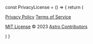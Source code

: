 const PrivacyLicense = () => {
    return (
        <div className="grid grid-cols-[1fr,auto] items-center gap-x-4 gap-y-16 py-8 opacity-60 md:grid-cols-[auto,1fr,auto] md:py-12">
            <a className="link" href="/privacy">Privacy Policy</a>
            <a className="link mr-auto" href="/terms">Terms of Service</a>
            <p className="col-span-2 text-center md:col-span-1">
                <a href="https://github.com/withastro/astro/blob/main/LICENSE" target="_blank" className="link">MIT License</a> © 2023
                <a href="https://github.com/withastro/astro/graphs/contributors" className="link" target="_blank">Astro Contributors</a>
            </p>
        </div>
    )
}